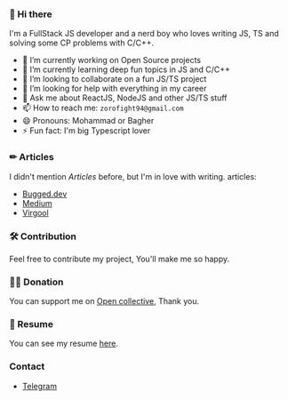 
### 👋 Hi there 

I'm a FullStack JS developer and a nerd boy who loves writing JS, TS and solving some CP problems with C/C++.



- 🔭 I’m currently working on Open Source projects
- 🌱 I’m currently learning deep fun topics in JS and C/C++
- 👯 I’m looking to collaborate on a fun JS/TS project
- 🤔 I’m looking for help with everything in my career
- 💬 Ask me about ReactJS, NodeJS and other JS/TS stuff
- 📫 How to reach me: `zorofight94@gmail.com`
- 😄 Pronouns: Mohammad or Bagher
- ⚡ Fun fact: I'm big Typescript lover

### ✏ Articles

I didn't mention *Articles* before, but I'm in love with writing. articles:

- <a href='https://bugged.dev'>Bugged.dev</a>
- <a href='https://medium.com/@Aslemammad'>Medium</a>
- <a href='https://virgool.io/@Aslemammad'>Virgool</a>

### 🛠 Contribution
Feel free to contribute my project, You'll make me so happy.

### 🙏🏻 Donation
You can support me on [Open collective](https://opencollective.com/aslemammad), Thank you.

### 📄 Resume 
You can see my resume <a href='https://github.com/Aslemammad/Aslemammad/blob/master/Resume.md'>here</a>.
### Contact 
- <a href='https://t.me/aslemammad'>Telegram</a>
